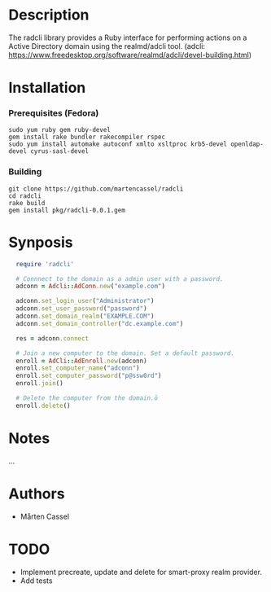# Description
The radcli library provides a Ruby interface for performing actions on a Active Directory domain using the realmd/adcli tool.
(adcli: https://www.freedesktop.org/software/realmd/adcli/devel-building.html)

# Installation

### Prerequisites (Fedora)
```
sudo yum ruby gem ruby-devel
gem install rake bundler rakecompiler rspec
sudo yum install automake autoconf xmlto xsltproc krb5-devel openldap-devel cyrus-sasl-devel
```

### Building
```
git clone https://github.com/martencassel/radcli
cd radcli
rake build
gem install pkg/radcli-0.0.1.gem
```

# Synposis
```ruby
  require 'radcli'

  # Connnect to the domain as a admin user with a password.
  adconn = Adcli::AdConn.new("example.com")

  adconn.set_login_user("Administrator")
  adconn.set_user_password("password")
  adconn.set_domain_realm("EXAMPLE.COM")
  adconn.set_domain_controller("dc.example.com")

  res = adconn.connect

  # Join a new computer to the domain. Set a default password.
  enroll = AdCli::AdEnroll.new(adconn)
  enroll.set_computer_name("adconn")
  enroll.set_computer_password("p@ssw0rd")
  enroll.join()

  # Delete the computer from the domain.ö
  enroll.delete()
```

# Notes
...

# Authors
* Mårten Cassel

# TODO
* Implement precreate, update and delete for smart-proxy realm provider.
* Add tests

  
